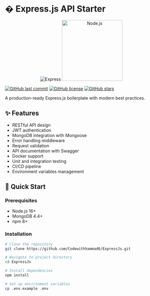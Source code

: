 # � Express.js API Starter

<p align="center">
  <!-- Option 1: Use official Express/Node logos (no download needed) -->

 <img src="https://img.shields.io/badge/Express.js-000000?style=for-the-badge&logo=express&logoColor=white" alt="Express">

  <img src="https://nodejs.org/static/images/logo.svg" alt="Node.js" width="200">
  
  <!-- Option 2: Use shields.io badges as image placeholders -->
  <!-- <img src="https://img.shields.io/badge/Express.js-404D59?style=for-the-badge&logo=express" alt="Express">
  <img src="https://img.shields.io/badge/Node.js-43853D?style=for-the-badge&logo=node.js&logoColor=white" alt="Node.js"> -->
</p>

[![GitHub last commit](https://img.shields.io/github/last-commit/Codewithhammad6/ExpressJs)](https://github.com/Codewithhammad6/ExpressJs/commits/main)
[![GitHub license](https://img.shields.io/github/license/Codewithhammad6/ExpressJs)](https://github.com/Codewithhammad6/ExpressJs/blob/main/LICENSE)
[![GitHub stars](https://img.shields.io/github/stars/Codewithhammad6/ExpressJs)](https://github.com/Codewithhammad6/ExpressJs/stargazers)


A production-ready Express.js boilerplate with modern best practices.

## ✨ Features

- RESTful API design
- JWT authentication
- MongoDB integration with Mongoose
- Error handling middleware
- Request validation
- API documentation with Swagger
- Docker support
- Unit and integration testing
- CI/CD pipeline
- Environment variables management

## 🚀 Quick Start

### Prerequisites

- Node.js 16+
- MongoDB 4.4+
- npm 8+

### Installation

```bash
# Clone the repository
git clone https://github.com/Codewithhammad6/ExpressJs.git

# Navigate to project directory
cd ExpressJs

# Install dependencies
npm install

# Set up environment variables
cp .env.example .env
